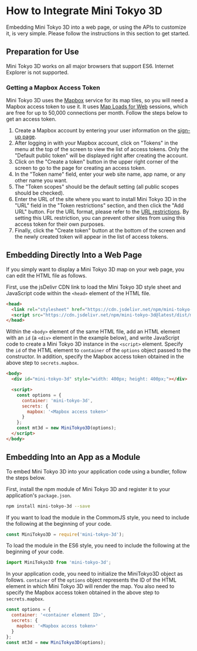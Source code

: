 # How to Integrate Mini Tokyo 3D

Embedding Mini Tokyo 3D into a web page, or using the APIs to customize it, is very simple. Please follow the instructions in this section to get started.

## Preparation for Use

Mini Tokyo 3D works on all major browsers that support ES6. Internet Explorer is not supported.

### Getting a Mapbox Access Token

Mini Tokyo 3D uses the [Mapbox](https://www.mapbox.com) service for its map tiles, so you will need a Mapbox access token to use it. It uses [Map Loads for Web](https://www.mapbox.com/pricing/#maploads) sessions, which are free for up to 50,000 connections per month. Follow the steps below to get an access token.

1. Create a Mapbox account by entering your user information on the [sign-up page](https://account.mapbox.com/auth/signup/).
2. After logging in with your Mapbox account, click on "Tokens" in the menu at the top of the screen to view the list of access tokens. Only the "Default public token" will be displayed right after creating the account.
3. Click on the "Create a token" button in the upper right corner of the screen to go to the page for creating an access token.
4. In the "Token name" field, enter your web site name, app name, or any other name you want.
5. The "Token scopes" should be the default setting (all public scopes should be checked).
6. Enter the URL of the site where you want to install Mini Tokyo 3D in the "URL" field in the "Token restrictions" section, and then click the "Add URL" button. For the URL format, please refer to the [URL restrictions](https://docs.mapbox.com/accounts/overview/tokens/#url-restrictions). By setting this URL restriction, you can prevent other sites from using this access token for their own purposes.
7. Finally, click the "Create token" button at the bottom of the screen and the newly created token will appear in the list of access tokens.

## Embedding Directly Into a Web Page

If you simply want to display a Mini Tokyo 3D map on your web page, you can edit the HTML file as follows.

First, use the jsDelivr CDN link to load the Mini Tokyo 3D style sheet and JavaScript code within the `<head>` element of the HTML file.

```html
<head>
  <link rel="stylesheet" href="https://cdn.jsdelivr.net/npm/mini-tokyo-3d@latest/dist/mini-tokyo-3d.min.css" />
  <script src="https://cdn.jsdelivr.net/npm/mini-tokyo-3d@latest/dist/mini-tokyo-3d.min.js"></script>
</head>
```

Within the `<body>` element of the same HTML file, add an HTML element with an `id` (a `<div>` element in the example below), and write JavaScript code to create a Mini Tokyo 3D instance in the `<script>` element. Specify the `id` of the HTML element to `container` of the `options` object passed to the constructor. In addition, specify the Mapbox access token obtained in the above step to `secrets.mapbox`.

```html
<body>
  <div id="mini-tokyo-3d" style="width: 400px; height: 400px;"></div>

  <script>
    const options = {
      container: 'mini-tokyo-3d',
      secrets: {
        mapbox: '<Mapbox access token>'
      }
    };
    const mt3d = new MiniTokyo3D(options);
  </script>
</body>
```

## Embedding Into an App as a Module

To embed Mini Tokyo 3D into your application code using a bundler, follow the steps below.

First, install the npm module of Mini Tokyo 3D and register it to your application's `package.json`.

```bash
npm install mini-tokyo-3d --save
```

If you want to load the module in the CommomJS style, you need to include the following at the beginning of your code.

```js
const MiniTokyo3D = require('mini-tokyo-3d');
```

To load the module in the ES6 style, you need to include the following at the beginning of your code.

```js
import MiniTokyo3D from 'mini-tokyo-3d';
```

In your application code, you need to initialize the MiniTokyo3D object as follows. `container` of the `options` object represents the ID of the HTML element in which Mini Tokyo 3D will render the map. You also need to specify the Mapbox access token obtained in the above step to `secrets.mapbox`.

```js
const options = {
  container: '<container element ID>',
  secrets: {
    mapbox: '<Mapbox access token>'
  }
};
const mt3d = new MiniTokyo3D(options);
```
